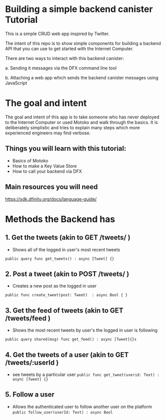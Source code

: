 # Building a simple backend canister Tutorial

This is a simple CRUD web app inspired by Twitter.

The intent of this repo is to show simple components for building a backend API that you can use to get started with the Internet Computer.

There are two ways to interact with this backend canister:

a. Sending it messages via the DFX command line tool

b. Attaching a web app which sends the backend canister messages using JavaScript

# The goal and intent

The goal and intent of this app is to take someone who has never deployed to the Internet Computer or used Motoko and walk through the basics. It is deliberately simplistic and tries to explain many steps which more experienced engineers may find verbose.

## Things you will learn with this tutorial:
- Basics of Motoko
- How to make a Key Value Store
- How to call your backend via DFX

## Main resources you will need

https://sdk.dfinity.org/docs/language-guide/

# Methods the Backend has

## 1. Get the tweets (akin to GET /tweets/ )
- Shows all of the logged in user's most recent tweets

`public query func get_tweets() : async [Tweet] {}`

## 2. Post a tweet (akin to POST /tweets/ )
- Creates a new post as the logged in user

`public func create_tweet(post: Tweet)  : async Bool { }`

## 3. Get the feed of tweets (akin to GET /tweets/feed )
- Shows the most recent tweets by user's the logged in user is following

`public query shared(msg) func get_feed() : async [Tweet]{}s`

## 4. Get the tweets of a user (akin to GET /tweets/:userId )
- see tweets by a particular user
`public func get_tweet(userid: Text) : async [Tweet] {}`

## 5. Follow a user
- Allows the authenticated user to follow another user on the platform
`public follow_user(userId: Text) : async Bool`